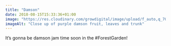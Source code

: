 ```yaml
---
title: "Damson"
date: 2018-08-15T15:33:36+01:00
image: "https://res.cloudinary.com/growdigital/image/upload/f_auto,q_70,w_736/v1544304653/damson-44048751081.jpg"
imageAlt: "Close up of purple damson fruit, leaves and trunk"
---
```


It’s gonna be damson jam time soon in the #ForestGarden!
